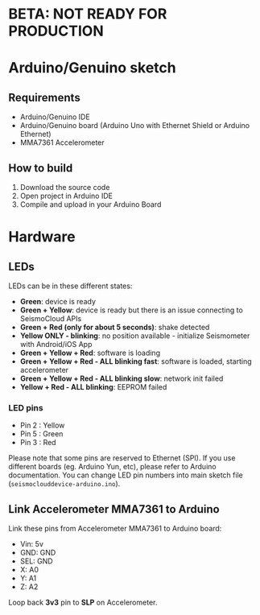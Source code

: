 # BETA: NOT READY FOR PRODUCTION

# Arduino/Genuino sketch

## Requirements

* Arduino/Genuino IDE
* Arduino/Genuino board (Arduino Uno with Ethernet Shield or Arduino Ethernet)
* MMA7361 Accelerometer

## How to build

1. Download the source code
2. Open project in Arduino IDE
3. Compile and upload in your Arduino Board

# Hardware
## LEDs

LEDs can be in these different states:

* **Green**: device is ready
* **Green + Yellow**: device is ready but there is an issue connecting to SeismoCloud APIs
* **Green + Red (only for about 5 seconds)**: shake detected
* **Yellow ONLY - blinking**: no position available - initialize Seismometer with Android/iOS App
* **Green + Yellow + Red**: software is loading
* **Green + Yellow + Red - ALL blinking fast**: software is loaded, starting accelerometer
* **Green + Yellow + Red - ALL blinking slow**: network init failed
* **Yellow + Red - ALL blinking**: EEPROM failed

### LED pins

* Pin 2 : Yellow
* Pin 5 : Green
* Pin 3 : Red

Please note that some pins are reserved to Ethernet (SPI). If you use different boards (eg. Arduino Yun, etc), please refer to Arduino documentation. You can change LED pin numbers into main sketch file (`seismoclouddevice-arduino.ino`).

## Link Accelerometer MMA7361 to Arduino

Link these pins from Accelerometer MMA7361 to Arduino board:

* Vin: 5v
* GND: GND
* SEL: GND
* X: A0
* Y: A1
* Z: A2

Loop back **3v3** pin to **SLP** on Accelerometer.
